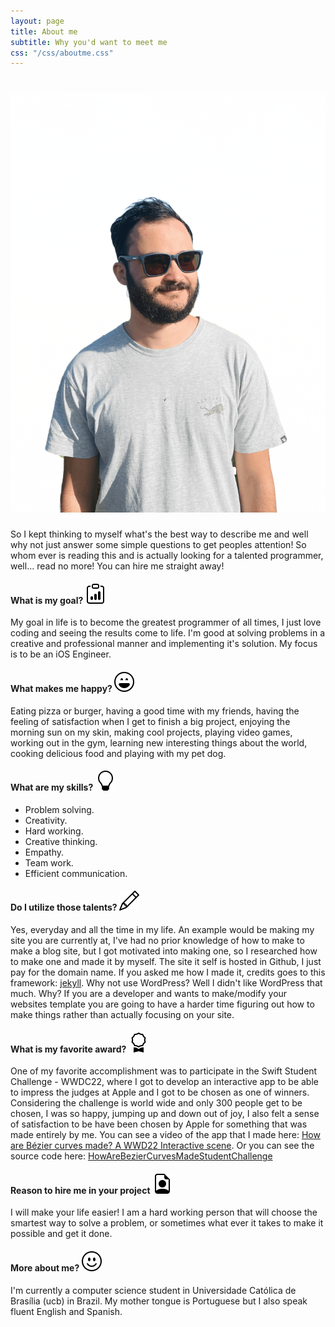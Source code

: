 ```yaml
---
layout: page
title: About me
subtitle: Why you'd want to meet me
css: "/css/aboutme.css"
---
```


# ![my picture](/img/aboutme/profile-pic.png)

So I kept thinking to myself what's the best way to describe me and well why not just answer some simple questions to get peoples attention!
So whom ever is reading this and is actually looking for a talented programmer, well... read no more! You can hire me straight away!

#### What is my goal? ![clipboard-data](/img/aboutme/clipboard-data.svg)
My goal in life is to become the greatest programmer of all times, I just love coding and seeing the results come to life. I'm good at solving problems in a creative and professional manner and implementing it's solution. My focus is to be an iOS Engineer.

#### What makes me happy? ![emoji-laughing](/img/aboutme/emoji-laughing.svg)
Eating pizza or burger, having a good time with my friends, having the feeling of satisfaction when I get to finish a big project, enjoying the morning sun on my skin, making cool projects, playing video games, working out in the gym, learning new interesting things about the world, cooking delicious food and playing with my pet dog.

#### What are my skills? ![lightbulb](/img/aboutme/lightbulb.svg)
- Problem solving.
- Creativity.
- Hard working.
- Creative thinking.
- Empathy.
- Team work.
- Efficient communication.

#### Do I utilize those talents? ![pencil](/img/aboutme/pencil.svg)
Yes, everyday and all the time in my life. An example would be making my site you are currently at, I've had no prior knowledge of how to make to make a blog site, but I got motivated into making one, so I researched how to make one and made it by myself. The site it self is hosted in Github, I just pay for the domain name. If you asked me how I made it, credits goes to this framework: [jekyll](https://jekyllrb.com/). Why not use WordPress? Well I didn't like WordPress that much. Why? If you are a developer and wants to make/modify your websites template you are going to have a harder time figuring out how to make things rather than actually focusing on your site.

#### What is my favorite award? ![award](/img/aboutme/award.svg)
One of my favorite accomplishment was to participate in the Swift Student Challenge - WWDC22, where I got to develop an interactive app to be able to impress the judges at Apple and I got to be chosen as one of winners. Considering the challenge is world wide and only 300 people get to be chosen, I was so happy, jumping up and down out of joy, I also felt a sense of satisfaction to be have been chosen by Apple for something that was made entirely by me. You can see a video of the app that I made here: [How are Bézier curves made? A WWD22 Interactive scene](https://youtu.be/CKAgK4ZwFyQ). Or you can see the source code here: [HowAreBezierCurvesMadeStudentChallenge](https://github.com/pedroesli/HowAreBezierCurvesMadeStudentChallenge)

#### Reason to hire me in your project ![file-earmark-person](/img/aboutme/file-earmark-person.svg)
I will make your life easier! I am a hard working person that will choose the smartest way to solve a problem, or sometimes what ever it takes to make it possible and get it done.

#### More about me? ![emoji-smile](/img/aboutme/emoji-smile.svg)
I'm currently a computer science student in Universidade Católica de Brasília (ucb) in Brazil. My mother tongue is Portuguese but I also speak fluent English and Spanish.
